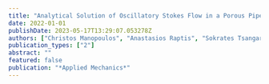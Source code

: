 ```yaml
---
title: "Analytical Solution of Oscillatory Stokes Flow in a Porous Pipe with Spatiotemporally Periodic Suction/Injection"
date: 2022-01-01
publishDate: 2023-05-17T13:29:07.053278Z
authors: ["Christos Manopoulos", "Anastasios Raptis", "Sokrates Tsangaris"]
publication_types: ["2"]
abstract: ""
featured: false
publication: "*Applied Mechanics*"
---
```


